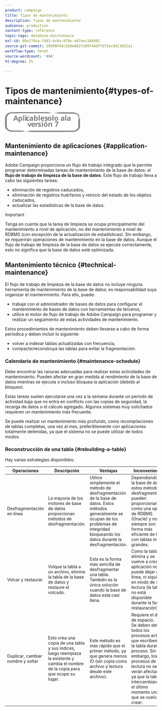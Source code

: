 ```yaml
---
product: campaign
title: Tipos de mantenimiento
description: Tipos de mantenimiento
audience: production
content-type: reference
topic-tags: database-maintenance
exl-id: 08e179aa-fd83-4c0a-879e-ab7aec168d92
source-git-commit: 20509f44c5b8e0827a09f44dffdf2ec9d11652a1
workflow-type: tm+mt
source-wordcount: '494'
ht-degree: 2%

---
```


# Tipos de mantenimiento{#types-of-maintenance}

![](../../assets/v7-only.svg)

## Mantenimiento de aplicaciones {#application-maintenance}

Adobe Campaign proporciona un flujo de trabajo integrado que le permite programar determinadas tareas de mantenimiento de la base de datos: el **flujo de trabajo de limpieza de la base de datos**. Este flujo de trabajo lleva a cabo las siguientes tareas:

* eliminación de registros caducados,
* eliminación de registros huérfanos y reinicio del estado de los objetos caducados,
* actualizar las estadísticas de la base de datos.

>[!IMPORTANT]
>
>Tenga en cuenta que la tarea de limpieza se ocupa principalmente del mantenimiento a nivel de aplicación, no del mantenimiento a nivel de RDBMS (con excepción de la actualización de estadísticas). Sin embargo, se requerirán operaciones de mantenimiento en la base de datos. Aunque el flujo de trabajo de limpieza de la base de datos se ejecute correctamente, esto no significa que la base de datos esté optimizada.

## Mantenimiento técnico {#technical-maintenance}

El flujo de trabajo de limpieza de la base de datos no incluye ninguna herramienta de mantenimiento de la base de datos: es responsabilidad suya organizar el mantenimiento. Para ello, puede:

* trabaje con el administrador de bases de datos para configurar el mantenimiento de bases de datos con herramientas de terceros,
* utilice el motor de flujo de trabajo de Adobe Campaign para programar y realizar un seguimiento de estas actividades de mantenimiento.

Estos procedimientos de mantenimiento deben llevarse a cabo de forma periódica y deben incluir lo siguiente:

* volver a indexar tablas actualizadas con frecuencia,
* compacte/reconstruya las tablas para evitar la fragmentación.

### Calendario de mantenimiento {#maintenance-schedule}

Debe encontrar las ranuras adecuadas para realizar estas actividades de mantenimiento. Pueden afectar en gran medida al rendimiento de la base de datos mientras se ejecuta o incluso bloquea la aplicación (debido al bloqueo).

Estas tareas suelen ejecutarse una vez a la semana durante un periodo de actividad baja que no entra en conflicto con las copias de seguridad, la recarga de datos o el cálculo agregado. Algunos sistemas muy solicitados requieren un mantenimiento más frecuente.

Se puede realizar un mantenimiento más profundo, como recompilaciones de tablas completas, una vez al mes, preferiblemente con aplicaciones totalmente detenidas, ya que el sistema no se puede utilizar de todos modos.

### Reconstrucción de una tabla {#rebuilding-a-table}

Hay varias estrategias disponibles:

<table> 
 <thead> 
  <tr> 
   <th> Operaciones </th> 
   <th> Descripción </th> 
   <th> Ventajas </th> 
   <th> Inconvenientes </th> 
  </tr> 
 </thead> 
 <tbody> 
  <tr> 
   <td> Desfragmentación en línea<br /> </td> 
   <td> La mayoría de los motores de base de datos proporcionan métodos de desfragmentación.<br /> </td> 
   <td> Utilice simplemente el método de desfragmentación de la base de datos. Estos métodos generalmente se ocupan de los problemas de integridad bloqueando los datos durante la desfragmentación.<br /> </td> 
   <td> Dependiendo de la base de datos, estos métodos de desfragmentación pueden proporcionarse como una opción de RDBMS (Oracle) y no siempre son la forma más eficiente de lidiar con tablas más grandes.<br /> </td> 
  </tr> 
  <tr> 
   <td> Volcar y restaurar<br /> </td> 
   <td> Volque la tabla a un archivo, elimine la tabla de la base de datos y restaure el volcado.<br /> </td> 
   <td> Esta es la forma más sencilla de desfragmentar una tabla. También es la única solución cuando la base de datos está casi llena.<br /> </td> 
   <td> Como la tabla se elimina y se vuelve a crear, la aplicación no se puede dejar en línea, ni siquiera en modo de solo lectura (la tabla no está disponible durante la fase de restauración).<br /> </td> 
  </tr> 
  <tr> 
   <td> Duplicar, cambiar nombre y soltar<br /> </td> 
   <td> Esto crea una copia de una tabla y sus índices, luego reemplaza la existente y cambia el nombre de la copia para que ocupe su lugar.<br /> </td> 
   <td> Este método es más rápido que el primer método, ya que genera menos IO (sin copia como archivo y lectura desde este archivo).<br /> </td> 
   <td> Requiere el doble de espacio.<br /> Se deben detener todos los procesos activos que escriben en la tabla durante el proceso. Sin embargo, los procesos de lectura no se verán afectados, ya que la tabla se intercambiará en el último momento una vez que se vuelva a crear. <br /> </td> 
  </tr> 
 </tbody> 
</table>

